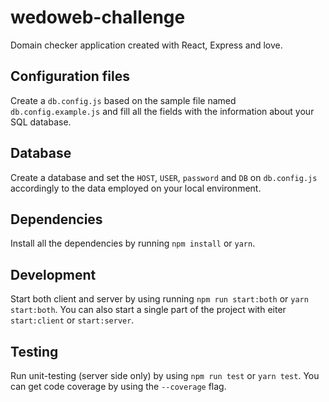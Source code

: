 # wedoweb-challenge
Domain checker application created with React, Express and love.

## Configuration files
Create a `db.config.js` based on the sample file named `db.config.example.js` and fill all the fields with the information about your SQL database.

## Database
Create a database and set the `HOST`, `USER`, `password` and `DB` on `db.config.js` accordingly to the data employed on your local environment.

## Dependencies
Install all the dependencies by running `npm install` or `yarn`.

## Development
Start both client and server by using running `npm run start:both` or `yarn start:both`. You can also start a single part of the project with eiter `start:client` or `start:server`.

## Testing
Run unit-testing (server side only) by using `npm run test` or `yarn test`. You can get code coverage by using the `--coverage` flag.
